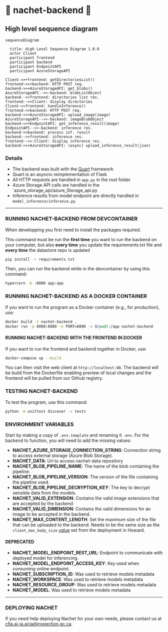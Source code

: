 # :microscope: nachet-backend 🌱

## High level sequence diagram

```mermaid
sequenceDiagram

  title: High Level Sequence Diagram 1.0.0
  actor Client
  participant frontend
  participant backend
  participant EndpointAPI
  participant AzureStorageAPI

Client->>+frontend: getDirectoriesList()
frontend->>+backend: HTTP POST req.
backend->>+AzureStorageAPI: get_blobs()
AzureStorageAPI-->>-backend: blobListObject
backend-->>frontend: directories list res.
frontend-->>Client: display directories
Client->>frontend: handleInference()
frontend->>backend: HTTP POST req.
backend->>+AzureStorageAPI: upload_image(image)
AzureStorageAPI-->>-backend: imageBlobObject
backend->>+EndpointAPI: get_inference_result(image)
EndpointAPI-->>-backend: inference res.
backend->>backend: process inf. result
backend-->>frontend: inference res.
frontend-->>-Client: display inference res.
backend->>+AzureStorageAPI: (async) upload_inference_result(json)
```

### Details

- The backend was built with the [Quart](http://pgjones.gitlab.io/quart/)
  framework
- Quart is an asyncio reimplementation of Flask
- All HTTP requests are handled in `app.py` in the root folder
- Azure Storage API calls are handled in the
  `azure_storage_api/azure_Storage_api.py
- Inference results from model endpoint are directly handled in
  `model_inference/inference.py`

****

### RUNNING NACHET-BACKEND FROM DEVCONTAINER

When developping you first need to install the packages required. 

This command must be run the **first time** you want to run the backend on your
computer, but also **every time** you update the requirements.txt file and **every time** the
datastore repo is updated
```bash
pip install -r requirements.txt
```

Then, you can run the backend while in the devcontainer by using this command:

```bash
hypercorn -b :8080 app:app
```

### RUNNING NACHET-BACKEND AS A DOCKER CONTAINER

If you want to run the program as a Docker container (e.g., for production),
use:

```bash
docker build -t nachet-backend .
docker run -p 8080:8080 -e PORT=8080 -v $(pwd):/app nachet-backend
```

#### RUNNING NACHET-BACKEND WITH THE FRONTEND IN DOCKER

If you want to run the frontend and backend together in Docker, use:

```bash
docker-compose up --build
```

You can then visit the web client at `http://localhost:80`. The backend will be
build from the Dockerfile enabling preview of local changes and the frontend
will be pulled from our Github registry.

### TESTING NACHET-BACKEND

To test the program, use this command:

```bash
python -m unittest discover -s tests
```

### ENVIRONMENT VARIABLES

Start by making a copy of `.env.template` and renaming it `.env`. For the
backend to function, you will need to add the missing values:

- **NACHET_AZURE_STORAGE_CONNECTION_STRING**: Connection string to access
  external storage (Azure Blob Storage).
- **NACHET_DATA**: Url to access nachet-data repository
- **NACHET_BLOB_PIPELINE_NAME**: The name of the blob containing the pipeline.
- **NACHET_BLOB_PIPELINE_VERSION**: The version of the file containing the
  pipeline used.
- **NACHET_BLOB_PIPELINE_DECRYPTION_KEY**: The key to decrypt sensible data from
  the models.
- **NACHET_VALID_EXTENSION**: Contains the valid image extensions that are
  accepted by the backend
- **NACHET_VALID_DIMENSION**: Contains the valid dimensions for an image to be
  accepted in the backend.
- **NACHET_MAX_CONTENT_LENGTH**: Set the maximum size of the file that can be
  uploaded to the backend. Needs to be the same size as the
  `client_max_body_size`
  [value](https://github.com/ai-cfia/howard/blob/dedee069f051ba743122084fcb5d5c97c2499359/kubernetes/aks/apps/nachet/base/nachet-ingress.yaml#L13)
  set from the deployment in Howard.

#### DEPRECATED

- **NACHET_MODEL_ENDPOINT_REST_URL**: Endpoint to communicate with deployed
  model for inferencing.
- **NACHET_MODEL_ENDPOINT_ACCESS_KEY**: Key used when consuming online endpoint.
- **NACHET_SUBSCRIPTION_ID**: Was used to retrieve models metadata
- **NACHET_WORKSPACE**: Was used to retrieve models metadata
- **NACHET_RESOURCE_GROUP**: Was used to retrieve models metadata
- **NACHET_MODEL**: Was used to retrieve models metadata

****

### DEPLOYING NACHET

If you need help deploying Nachet for your own needs, please contact us at
<cfia.ai-ia.acia@inspection.gc.ca>.
